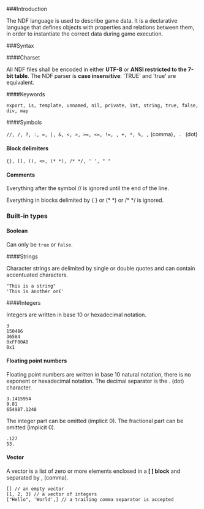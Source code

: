 ###Introduction

The NDF language is used to describe game data.
It is a declarative language that defines objects with properties and relations between them, in order to instantiate
the correct data during game execution.

###Syntax

####Charset

All NDF files shall be encoded in either **UTF-8** or **ANSI restricted to the 7-bit table**.
The NDF parser is **case insensitive**: 'TRUE' and 'true' are equivalent.

####Keywords

``export, is, template, unnamed, nil, private, int, string, true, false, div, map``

####Symbols

``//, /, ?, :, =, |, &, <, >, >=, <=, !=, , +, *, %, ,`` (comma)``, . `` (dot)

#### Block delimiters

``{}, [], (), <>, (* *), /* */, ' ', " "``

#### Comments

Everything after the symbol // is ignored until the end of the line.

Everything in blocks delimited by { } or (* \*) or /* */ is ignored.

### Built-in types

#### Boolean

Can only be ``true`` or ``false``.

####Strings

Character strings are delimited by single or double quotes and can contain accentuated characters.

````
"This is a string"
'This ïs ànothér on€'
````

####Integers

Integers are written in base 10 or hexadecimal notation.

````
3
150486
36584
0xFF00A8
0x1
````

#### Floating point numbers

Floating point numbers are written in base 10 natural notation, there is no exponent or hexadecimal notation. The decimal separator is the . (dot) character.

````
3.1415954
9.81
654987.1248
````

The integer part can be omitted (implicit 0). The fractional part can be omitted (implicit 0).

````
.127
53.
````

#### Vector

A vector is a list of zero or more elements enclosed in a **[ ] block** and separated by , (comma).

````
[] // an empty vector
[1, 2, 3] // a vector of integers
["Hello", 'World',] // a trailing comma separator is accepted
````


